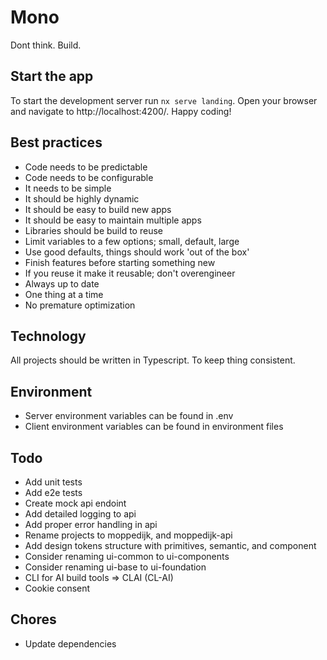 # Mono

Dont think. Build.

## Start the app

To start the development server run `nx serve landing`. Open your browser and navigate to http://localhost:4200/. Happy coding!

## Best practices

- Code needs to be predictable
- Code needs to be configurable
- It needs to be simple
- It should be highly dynamic
- It should be easy to build new apps
- It should be easy to maintain multiple apps
- Libraries should be build to reuse
- Limit variables to a few options; small, default, large
- Use good defaults, things should work 'out of the box'
- Finish features before starting something new
- If you reuse it make it reusable; don't overengineer
- Always up to date
- One thing at a time
- No premature optimization

## Technology

All projects should be written in Typescript. To keep thing consistent.

## Environment

- Server environment variables can be found in .env
- Client environment variables can be found in environment files

## Todo

- Add unit tests
- Add e2e tests
- Create mock api endoint
- Add detailed logging to api
- Add proper error handling in api
- Rename projects to moppedijk, and moppedijk-api
- Add design tokens structure with primitives, semantic, and component
- Consider renaming ui-common to ui-components
- Consider renaming ui-base to ui-foundation
- CLI for AI build tools => CLAI (CL-AI)
- Cookie consent

## Chores

- Update dependencies
